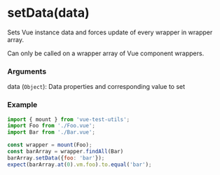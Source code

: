 # setData(data)

Sets Vue instance data and forces update of every wrapper in wrapper array.

Can only be called on a wrapper array of Vue component wrappers.

### Arguments

data (`Object`): Data properties and corresponding value to set

### Example

```js
import { mount } from 'vue-test-utils';
import Foo from './Foo.vue';
import Bar from './Bar.vue';

const wrapper = mount(Foo);
const barArray = wrapper.findAll(Bar)
barArray.setData({foo: 'bar'});
expect(barArray.at(0).vm.foo).to.equal('bar');
```
